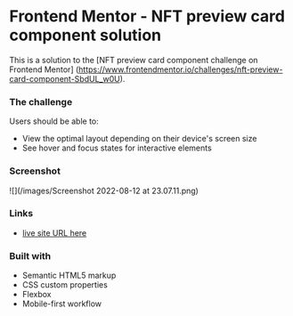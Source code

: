# Frontend Mentor - NFT preview card component solution

This is a solution to the [NFT preview card component challenge on Frontend Mentor]
(https://www.frontendmentor.io/challenges/nft-preview-card-component-SbdUL_w0U).


### The challenge

Users should be able to:

- View the optimal layout depending on their device's screen size
- See hover and focus states for interactive elements

### Screenshot

![](/images/Screenshot 2022-08-12 at 23.07.11.png)

### Links

- [live site URL here](https://frontend-mentor-nft.netlify.app/)


### Built with

- Semantic HTML5 markup
- CSS custom properties
- Flexbox
- Mobile-first workflow
